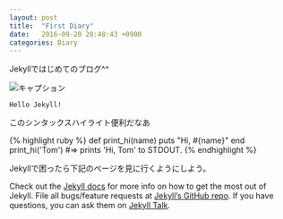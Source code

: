 ```yaml
---
layout: post
title:  "First Diary"
date:   2016-09-20 20:48:43 +0900
categories: Diary
---
```


Jekyllではじめてのブログ^^

![キャプション]({{site.baseurl}}/images/yukachi.jpg)

`Hello Jekyll!`

このシンタックスハイライト便利だなあ

{% highlight ruby %}
def print_hi(name)
  puts "Hi, #{name}"
end
print_hi('Tom')
#=> prints 'Hi, Tom' to STDOUT.
{% endhighlight %}

Jekyllで困ったら下記のページを見に行くようにしよう。

Check out the [Jekyll docs][jekyll-docs] for more info on how to get the most out of Jekyll. File all bugs/feature requests at [Jekyll’s GitHub repo][jekyll-gh]. If you have questions, you can ask them on [Jekyll Talk][jekyll-talk].

[jekyll-docs]: http://jekyllrb.com/docs/home
[jekyll-gh]:   https://github.com/jekyll/jekyll
[jekyll-talk]: https://talk.jekyllrb.com/
